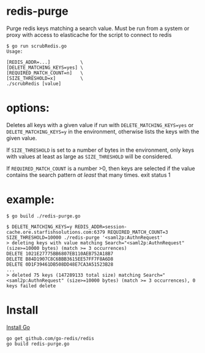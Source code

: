# redis-purge
Purge redis keys matching a search value. Must be run from a system or proxy with access to elasticache for the script to connect to redis

```
$ go run scrubRedis.go
Usage:

[REDIS_ADDR=...]           \
[DELETE_MATCHING_KEYS=yes] \
[REQUIRED_MATCH_COUNT=n]   \
[SIZE_THRESHOLD=x]         \
./scrubRedis [value]
```

# options:

Deletes all keys with a given value if run with `DELETE_MATCHING_KEYS=yes`
or `DELETE_MATCHING_KEYS=y` in the environment, otherwise lists the keys with
the given value.

If `SIZE_THRESHOLD` is set to a number of bytes in the environment, only keys
with values at least as large as `SIZE_THRESHOLD` will be considered.

If `REQUIRED_MATCH_COUNT` is a number >0, then keys are selected if the value
contains the search pattern _at least_ that many times.
exit status 1


# example:


```
$ go build ./redis-purge.go

$ DELETE_MATCHING_KEYS=y REDIS_ADDR=session-cache.ore.starfishsolutions.com:6379 REQUIRED_MATCH_COUNT=3 SIZE_THRESHOLD=10000 ./redis-purge '<saml2p:AuthnRequest'
> deleting keys with value matching Search="<saml2p:AuthnRequest" (size>=10000 bytes) (match >= 3 occurrences)
DELETE 1021E27775BB6807EB110AEB752A18B7
DELETE B84D1907C8C6BBB3615EE57FF7F8A6D8
DELETE 0D1F39461DB508DD48E7CA3A51523B28
...
> deleted 75 keys (147289133 total size) matching Search="<saml2p:AuthnRequest" (size>=10000 bytes) (match >= 3 occurrences), 0 keys failed delete
```


# Install

[Install Go](https://golang.org/doc/install)

```
go get github.com/go-redis/redis
go build redis-purge.go
```
